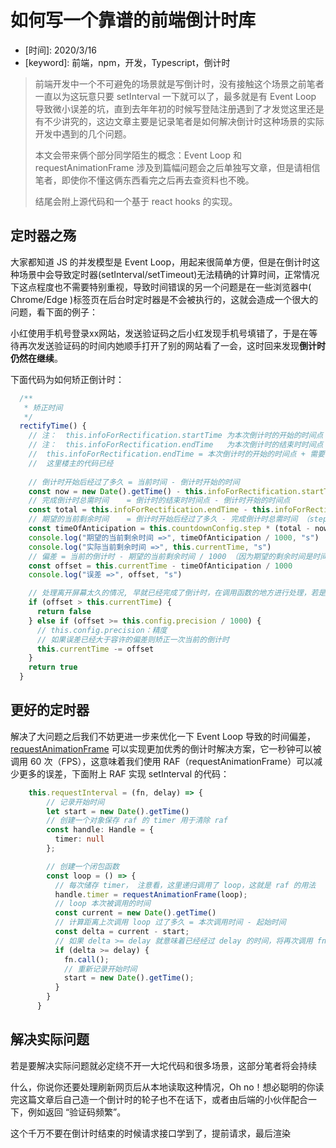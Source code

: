 # 如何写一个靠谱的前端倒计时库

* \[时间\]: 2020/3/16
* \[keyword\]: 前端，npm，开发，Typescript，倒计时



> 前端开发中一个不可避免的场景就是写倒计时，没有接触这个场景之前笔者一直以为这玩意只要 setInterval 一下就可以了，最多就是有 Event Loop 导致微小误差的坑，直到去年年初的时候写登陆注册遇到了才发觉这里还是有不少讲究的，这边文章主要是记录笔者是如何解决倒计时这种场景的实际开发中遇到的几个问题。
>
> 本文会带来俩个部分同学陌生的概念：Event Loop 和 requestAnimationFrame 涉及到篇幅问题会之后单独写文章，但是请相信笔者，即使你不懂这俩东西看完之后再去查资料也不晚。
>
> 结尾会附上源代码和一个基于 react hooks 的实现。



## 定时器之殇

大家都知道 JS 的并发模型是 Event Loop，用起来很简单方便，但是在倒计时这种场景中会导致定时器(setInterval/setTimeout)无法精确的计算时间，正常情况下这点程度也不需要特别重视，导致时间错误的另一个问题是在一些浏览器中( Chrome/Edge )标签页在后台时定时器是不会被执行的，这就会造成一个很大的问题，看下面的例子：

小红使用手机号登录xx网站，发送验证码之后小红发现手机号填错了，于是在等待再次发送验证码的时间内她顺手打开了别的网站看了一会，这时回来发现**倒计时仍然在继续**。

下面代码为如何矫正倒计时：

```typescript
  /**
   * 矫正时间
   */
  rectifyTime() {
    // 注：  this.infoForRectification.startTime 为本次倒计时的开始的时间点
    // 注：  this.infoForRectification.endTime   为本次倒计时的结束时时间点
    //  this.infoForRectification.endTime = 本次倒计时的开始的时间点 + 需要倒计时的时间
    //  这里楼主的代码已经  
      
    // 倒计时开始后经过了多久 = 当前时间 - 倒计时开始的时间
    const now = new Date().getTime() - this.infoForRectification.startTime
    // 完成倒计时总需时间    = 倒计时的结束时时间点 - 倒计时开始的时间点
    const total = this.infoForRectification.endTime - this.infoForRectification.startTime
    // 期望的当前剩余时间    = 倒计时开始后经过了多久 - 完成倒计时总需时间 （step 先无视）
    const timeOfAnticipation = this.countdownConfig.step * (total - now)
    console.log("期望的当前剩余时间 =>", timeOfAnticipation / 1000, "s")
    console.log("实际当前剩余时间 =>", this.currentTime, "s")
    // 偏差 = 当前的倒计时 - 期望的当前剩余时间 / 1000 （因为期望的剩余时间是时间戳）
    const offset = this.currentTime - timeOfAnticipation / 1000
    console.log("误差 =>", offset, "s")

    // 处理离开屏幕太久的情况, 早就已经完成了倒计时，在调用函数的地方进行处理，若是返回 false 则认为已经倒计时结束
    if (offset > this.currentTime) {
      return false
    } else if (offset >= this.config.precision / 1000) {
      // this.config.precision：精度
      // 如果误差已经大于容许的偏差则矫正一次当前的倒计时  
      this.currentTime -= offset
    }
    return true
  }
```



## 更好的定时器

解决了大问题之后我们不妨更进一步来优化一下 Event Loop 导致的时间偏差， [requestAnimationFrame](https://developer.mozilla.org/en-US/docs/Web/API/window/requestAnimationFrame)  可以实现更加优秀的倒计时解决方案，它一秒钟可以被调用 60 次（FPS），这意味着我们使用 RAF（requestAnimationFrame）可以减少更多的误差，下面附上 RAF 实现 setInterval 的代码：

```typescript
    this.requestInterval = (fn, delay) => {
        // 记录开始时间
        let start = new Date().getTime()
        // 创建一个对象保存 raf 的 timer 用于清除 raf
        const handle: Handle = {
          timer: null
        };

        // 创建一个闭包函数
        const loop = () => {
          // 每次储存 timer， 注意看，这里递归调用了 loop，这就是 raf 的用法  
          handle.timer = requestAnimationFrame(loop);
          // loop 本次被调用的时间  
          const current = new Date().getTime()
          // 计算距离上次调用 loop 过了多久 = 本次调用时间 - 起始时间
          const delta = current - start;
          // 如果 delta >= delay 就意味着已经经过 delay 的时间，将再次调用 fn
          if (delta >= delay) {
            fn.call();
            // 重新记录开始时间  
            start = new Date().getTime();
          }
        }
      }
```



## 解决实际问题

若是要解决实际问题就必定绕不开一大坨代码和很多场景，这部分笔者将会持续









什么，你说你还要处理刷新网页后从本地读取这种情况，Oh no！想必聪明的你读完这篇文章后自己造一个倒计时的轮子也不在话下，或者由后端的小伙伴配合一下，例如返回 “验证码频繁”。


这个千万不要在倒计时结束的时候请求接口学到了，提前请求，最后渲染

